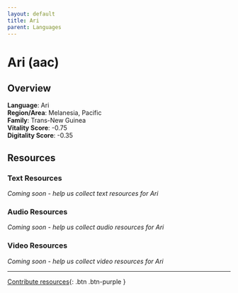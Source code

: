 ```yaml
---
layout: default
title: Ari
parent: Languages
---
```


# Ari (aac)

## Overview

**Language**: Ari  
**Region/Area**: Melanesia, Pacific  
**Family**: Trans-New Guinea  
**Vitality Score**: -0.75  
**Digitality Score**: -0.35  

## Resources

### Text Resources
*Coming soon - help us collect text resources for Ari*

### Audio Resources
*Coming soon - help us collect audio resources for Ari*

### Video Resources
*Coming soon - help us collect video resources for Ari*

---

[Contribute resources](https://fairtrain.github.io/){: .btn .btn-purple }
